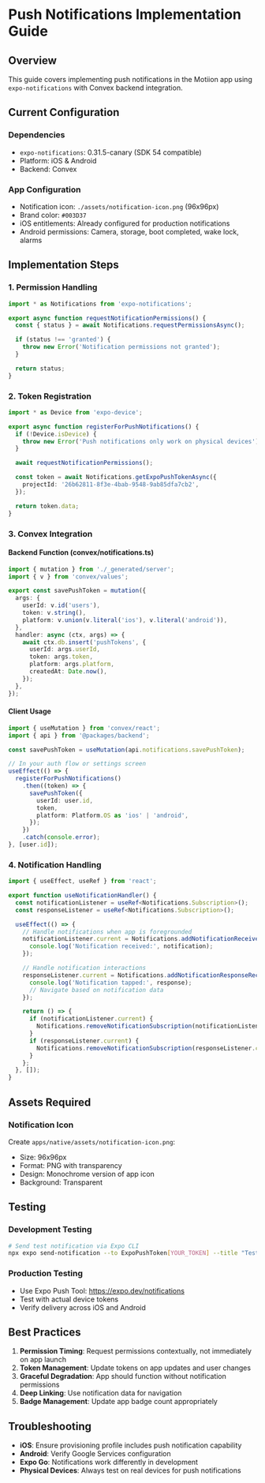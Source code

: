 # Push Notifications Implementation Guide

## Overview

This guide covers implementing push notifications in the Motiion app using `expo-notifications` with Convex backend integration.

## Current Configuration

### Dependencies

- `expo-notifications`: 0.31.5-canary (SDK 54 compatible)
- Platform: iOS & Android
- Backend: Convex

### App Configuration

- Notification icon: `./assets/notification-icon.png` (96x96px)
- Brand color: `#003D37`
- iOS entitlements: Already configured for production notifications
- Android permissions: Camera, storage, boot completed, wake lock, alarms

## Implementation Steps

### 1. Permission Handling

```typescript
import * as Notifications from 'expo-notifications';

export async function requestNotificationPermissions() {
  const { status } = await Notifications.requestPermissionsAsync();

  if (status !== 'granted') {
    throw new Error('Notification permissions not granted');
  }

  return status;
}
```

### 2. Token Registration

```typescript
import * as Device from 'expo-device';

export async function registerForPushNotifications() {
  if (!Device.isDevice) {
    throw new Error('Push notifications only work on physical devices');
  }

  await requestNotificationPermissions();

  const token = await Notifications.getExpoPushTokenAsync({
    projectId: '26b62811-8f3e-4bab-9548-9ab85dfa7cb2',
  });

  return token.data;
}
```

### 3. Convex Integration

#### Backend Function (convex/notifications.ts)

```typescript
import { mutation } from './_generated/server';
import { v } from 'convex/values';

export const savePushToken = mutation({
  args: {
    userId: v.id('users'),
    token: v.string(),
    platform: v.union(v.literal('ios'), v.literal('android')),
  },
  handler: async (ctx, args) => {
    await ctx.db.insert('pushTokens', {
      userId: args.userId,
      token: args.token,
      platform: args.platform,
      createdAt: Date.now(),
    });
  },
});
```

#### Client Usage

```typescript
import { useMutation } from 'convex/react';
import { api } from '@packages/backend';

const savePushToken = useMutation(api.notifications.savePushToken);

// In your auth flow or settings screen
useEffect(() => {
  registerForPushNotifications()
    .then((token) => {
      savePushToken({
        userId: user.id,
        token,
        platform: Platform.OS as 'ios' | 'android',
      });
    })
    .catch(console.error);
}, [user.id]);
```

### 4. Notification Handling

```typescript
import { useEffect, useRef } from 'react';

export function useNotificationHandler() {
  const notificationListener = useRef<Notifications.Subscription>();
  const responseListener = useRef<Notifications.Subscription>();

  useEffect(() => {
    // Handle notifications when app is foregrounded
    notificationListener.current = Notifications.addNotificationReceivedListener((notification) => {
      console.log('Notification received:', notification);
    });

    // Handle notification interactions
    responseListener.current = Notifications.addNotificationResponseReceivedListener((response) => {
      console.log('Notification tapped:', response);
      // Navigate based on notification data
    });

    return () => {
      if (notificationListener.current) {
        Notifications.removeNotificationSubscription(notificationListener.current);
      }
      if (responseListener.current) {
        Notifications.removeNotificationSubscription(responseListener.current);
      }
    };
  }, []);
}
```

## Assets Required

### Notification Icon

Create `apps/native/assets/notification-icon.png`:

- Size: 96x96px
- Format: PNG with transparency
- Design: Monochrome version of app icon
- Background: Transparent

## Testing

### Development Testing

```bash
# Send test notification via Expo CLI
npx expo send-notification --to ExpoPushToken[YOUR_TOKEN] --title "Test" --body "Hello World"
```

### Production Testing

- Use Expo Push Tool: https://expo.dev/notifications
- Test with actual device tokens
- Verify delivery across iOS and Android

## Best Practices

1. **Permission Timing**: Request permissions contextually, not immediately on app launch
2. **Token Management**: Update tokens on app updates and user changes
3. **Graceful Degradation**: App should function without notification permissions
4. **Deep Linking**: Use notification data for navigation
5. **Badge Management**: Update app badge count appropriately

## Troubleshooting

- **iOS**: Ensure provisioning profile includes push notification capability
- **Android**: Verify Google Services configuration
- **Expo Go**: Notifications work differently in development
- **Physical Devices**: Always test on real devices for push notifications
